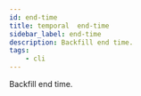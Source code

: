```yaml
---
id: end-time
title: temporal  end-time
sidebar_label: end-time
description: Backfill end time.
tags:
    - cli
---
```


Backfill end time.
